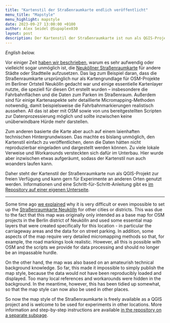 ```yaml
---
title: "Kartenstil der Straßenraumkarte endlich veröffentlicht"
menu_title: "Mapstyle"
menu_highlight: mapstyle
date: 2023-09-27 13:00:00 +0100
author: Alex Seidel @Supaplex030
layout: post
description: Der Kartenstil der Straßenraumkarte ist nun als QGIS-Projekt frei verfügbar.
---
```


_English below._

Vor einiger Zeit [haben wir beschrieben](https://strassenraumkarte.osm-berlin.org/posts/2022-01-17-meine-stadt), warum es sehr aufwendig oder vielleicht sogar unmöglich ist, die [Neuköllner Straßenraumkarte](https://strassenraumkarte.osm-berlin.org/?map=micromap) für andere Städte oder Stadtteile aufzusetzen. Das lag zum Beispiel daran, dass die Straßenraumkarte ursprünglich nur als Kartengrundlage für OSM-Projekte im Berliner Ortsteil Neukölln gedacht war und einige essentielle Kartenlayer nutzte, die speziell für diesen Ort erstellt wurden – insbesondere die Fahrbahnflächen und die Daten zum Parken im Straßenraum. Außerdem sind für einige Kartenaspekte sehr detaillierte Micromapping-Methoden notwendig, damit beispielsweise die Fahrbahnmarkierungen realistisch aussehen. All das ist aber mit OSM sowie von uns bereitgestellten Scripten zur Datenprozessierung möglich und sollte inzwischen keine unüberwindbare Hürde mehr darstellen.

Zum anderen basierte die Karte aber auch auf einem laienhaften technischen Hintergrundwissen. Das machte es bislang unmöglich, den Kartenstil einfach zu veröffentlichen, denn die Daten hätten nicht reproduzierbar eingeladen und dargestellt werden können. Zu viele lokale Verweise und Workarounds versteckten sich dafür im Unterbau. Hier wurde aber inzwischen etwas aufgeräumt, sodass der Kartenstil nun auch woanders laufen kann.

Daher steht der Kartenstil der Straßenraumkarte nun als QGIS-Projekt zur freien Verfügung und kann gern für Experimente an anderen Orten genutzt werden. Informationen und eine Schritt-für-Schritt-Anleitung gibt es [im Repository auf einer eigenen Unterseite](https://github.com/SupaplexOSM/strassenraumkarte-neukoelln/tree/main/mapstyle).

---

Some time ago [we explained](https://strassenraumkarte.osm-berlin.org/posts/2022-01-17-meine-stadt) why it is very difficult or even impossible to set up the [Straßenraumkarte Neukölln](https://strassenraumkarte.osm-berlin.org/?map=micromap) for other cities or districts. This was due to the fact that this map was originally only intended as a base map for OSM projects in the Berlin district of Neukölln and used some essential map layers that were created specifically for this location - in particular the carriageway areas and the data for on street parking. In addition, some aspects of the map require very detailed micromapping methods so that, for example, the road markings look realistic. However, all this is possible with OSM and the scripts we provide for data processing and should no longer be an impassable hurdle.

On the other hand, the map was also based on an amateurish technical background knowledge. So far, this made it impossible to simply publish the map style, because the data would not have been reproducibly loaded and displayed. Too many local references and workarounds were hidden in the background. In the meantime, however, this has been tidied up somewhat, so that the map style can now also be used in other places.

So now the map style of the Straßenraumkarte is freely available as a QGIS project and is welcome to be used for experiments in other locations. More information and step-by-step instructions are available [in the repository on a separate subpage](https://github.com/SupaplexOSM/strassenraumkarte-neukoelln/tree/main/mapstyle).

